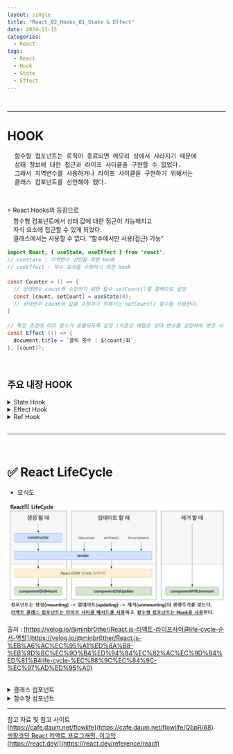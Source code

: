 ```yaml
---
layout: single
title: "React_02_Hooks_01_State & Effect"
date: 2024-11-15
categories:
  - React
tags:
  - React
  - Hook
  - State
  - Effect
---
```


<br>

---


# HOOK
<pre>
  함수형 컴포넌트는 로직이 종료되면 메모리 상에서 사라지기 때문에
  상태 정보에 대한 접근과 라이프 사이클을 구현할 수 없었다.
  그래서 지역변수를 사용하거나 라이프 사이클을 구현하기 위해서는
  클래스 컴포넌트를 선언해야 했다.
</pre>
<br>

⚡️ React Hooks의 등장으로 <br>
&emsp;함수형 컴포넌트에서 상태 값에 대한 접근이 가능해지고 <br>
&emsp;자식 요소에 접근할 수 있게 되었다.<br>
&emsp;클래스에서는 사용할 수 없다. “함수에서만 사용(접근) 가능”<br>
    
```java
import React, { useState, useEffect } from 'react';
// useState : 지역변수 선언을 위한 Hook
// useEffect : 부수 효과를 수행하기 위한 Hook

const Counter = () => {
  // 상태변수 count와 수정하기 위한 함수 setCount()를 콜백으로 설정
  const [count, setCount] = useState(0);
  // 상태변수 count의 값을 수정하기 위해서는 setCount() 함수를 사용한다.
}

// 특정 조건에 따라 함수가 호출되도록 설정 (의존성 배열로 상태 변수를 설정하여 변경 시 함수를 재생성한다.)
const Effect (() => {
  document.title = `클릭 횟수 : ${count}회`;
}, [count]);
```

<br>

<h2>주요 내장 HOOK</h2>

<details>
<summary class='summary-title'>State Hook</summary>
<li>컴포넌트 데이터의 상태에 접근하여 데이터를 수정할 수 있다</li>

<details>
<summary class=''>useState()</summary>
<pre><code>
import { useState } from 'react';

function MyComponent() {
  // setState() 변수를 여러 개 선언
  const [age, setAge] = useState(28);
  const [name, setName] = useState('Taylor');
  const [todos, setTodos] = useState(() => createTodos());
  // ...
</code></pre>

배열 구조 분해 (Destructuring)에 의해 <br>
useState로 호출된 state 변수들을 다른 변수명으로 할당

</details><!-- useState() End -->
</details><!-- State Hook End -->


<details><!-- Effect Hook Start -->
<summary class='summary-title'>Effect Hook</summary>
<pre>
입력값과 관계없이 항상 같은 결과를 반환할 때 순수 함수라고 하고,
이 경우는 Side Effect (부작용)이 발생하지 않는다.

그런데 props로 전달되는 데이터가 변경되거나 
컴포넌트의 상태가 변경되어 side effect가 발생하는 경우 
Effect Hook을 이용하여 side effect를 처리한다. 

(참고) 라이프 사이클 메서드
1. componentDidMount
  컴포넌트가 트리에 삽입된 후 호출 (등록)
2. componentDidUpdate
  컴포넌트 데이터가 변경된 후 호출 (수정)
3. componentWillUnmount
  컴포넌트가 제거 되기 전 호출 (삭제)
</pre>   

<br>

<details>
<summary>useEffect(setup, dependencies?)</summary>
<li>setup : 처리함수</li>
<li>dependecies : 변경 감지 데이터 배열</li>
<li>return : 컴포넌트 언마운트 시 실행 함수</li>
<br>
<li>인자로 전달되는 데이터 배열의 상태에 따라 처리 방식이 3가지로 구분된다.</li>
<div markdown="1">
<pre>
  1. 배열을 전달하지 않은 경우
    렌더링과 이후 모든 업데이트 과정에서 effect를 감지 하여 함수 호출
    ex) logging
      
  2. 배열에 데이터가 없이 전달된 경우.
    처음 렌더링될 때에만 함수 호출.
    ex) 초기 데이터 fetch 등
</pre>  

```java
useEffect(() => {
    fetch('https://api.easehee.com/data')
    .then(response => response.json())
    .then(data => setData(data));
}, []); 
```
<pre>
  3. 배열에 데이터가 전달된 경우.
    배열에 특정 상태나 props를 의존성으로 전달.
    해당 값이 변경될 때에만 함수 호출.
    ex) 데이터 필터링, API 호출 등
</pre>

```java
useEffect(() => {
  document.title = `클릭 횟수 : ${count}회`; // 페이지의 제목을 동적으로 변경할 수 있다.
  let 지역변수 = 1; 
  console.log("========== " + (지역변수 + count) + " =========="); 
  // ()로 묶지 않으면 기본 데이터타입과 참조변수가 서로 연산되지 않기 때문에 문자열이 나열된다. 1 + 1 = 11
}, [count]); // 변화를 감지할 변수를 배열에 담아 두번째 인자로 전달
```
    
- 배열 인자에 따른 출력 Effect Hook 사용 예 3가지
    
```java
import React, { useState, useEffect } from 'react';

function LoggingComponent() {
  // useState() -> 지역변수 선언, 변경함수 설정, 변수 초기화
  const [inputValue, setInputValue] = useState('');

  // 1> 컴포넌트가 렌더될 때마다 함수 호출
  useEffect(() => {
    console.log('와우');
  });
  
  // 2> 컴포넌트가 처음 렌더될 때에만 함수 호출
  useEffect(() => {
    console.log('[LoggingComponent Rendered] 와우');
  }, []);

  // 3> state 변수 inputValue의 상태가 변경될 때에만 함수를 호출
  useEffect(() => {
    console.log(`[입력값 변경] Value : ${inputValue}`);
  }, [inputValue]);

  return (
    <div>
      <input
        type="text"
        value={inputValue}
        onChange={ event => setInputValue(event.target.value)}
        placeholder="값 수정"
      />
      <p>Value : {inputValue}</p>
    </div>
  );
}

export default LoggingComponent;
```
</div>

<br>

✅ useEffect & LifeCycle
<br>
<div markdown="1">

```java
import { useEffect } from 'react';
import { createConnection } from './chat.js';

function ChatRoom(roomId) {
	// URL 설정
  const [serverUrl, setServerUrl] = useState('https://localhost:3000');

  useEffect(() => { /* componentDidMount */
    const connection = createConnection(serverUrl, roomId);
    connection.connect();
		
    return () => { /* return => componentWillUnmount */
      connection.disconnect();
    };
  }, [serverUrl, roomId]);
  
  // ...
  
}
```
> 출처 : [https://react.dev/](https://react.dev/reference/react/useEffect)
</div>


</details><!-- useEffect() End -->
</details><!-- Effect Hook End -->

<details><!-- Ref Hook Start -->
<summary class='summary-title' id="RefHook">Ref Hook</summary>
<li>실제 DOM의 특정 요소에 접근하여 참조하는 방식</li>
<li>JS의 <i>document.querySelector()</i>를 대신하여 사용한다.</li>
<li>상태나 속성 값이 변경되어 컴포넌트가 다시 렌더링 돼도 값이 유지된다.</li>

<details><!-- useRef() start -->
<summary>useRef()</summary>

<pre class='highlight'><code>
import { useRef, useEffect } from 'react';

const ExampleComponent = () => {
  /**
   * DOM요소가 처음에는 없기 때문에 초기값을 null로 설정하지만, 
   * 이후 참조 관계가 생기면 .current 속성에 의해 DOM 요소를 참조하게 된다.
   */
  const inputRef = useRef(null);

  useEffect(() => {
    // React가 제어하는 범위 내에서 DOM에 접근한다.
    inputRef.current.focus();
  }, []); // 화면이 처음 렌더될 때 input 태그에 포커싱하도록 설정

  return <input ref={inputRef} type="text" />; // 참조해야 하는 DOM 요소 "ref 속성을 부여하여 참조 관계를 유지한다"
};
</code></pre>

</details><!-- useRef() End -->
</details><!-- Ref Hook End -->



<br>
<hr>
<br>


# ✅ React LifeCycle

- 모식도

![](/assets/image/2024-11-15-React_LifeCycle.png)

출처 : [https://velog.io/@minbr0ther/React.js-리액트-라이프사이클life-cycle-순서-역할](https://velog.io/@minbr0ther/React.js-%EB%A6%AC%EC%95%A1%ED%8A%B8-%EB%9D%BC%EC%9D%B4%ED%94%84%EC%82%AC%EC%9D%B4%ED%81%B4life-cycle-%EC%88%9C%EC%84%9C-%EC%97%AD%ED%95%A0)

<br/>


<details><!-- 클래스 컴포넌트 start -->
<summary>클래스 컴포넌트</summary>
<li>라이프 사이클 메서드를 직접 호출하여 생명주기 관리</li>
<br>

<pre class="rec">
===== 클래스 컴포넌트의 생명주기 관리 =====
    mount : DOM이 생성되고 결과가 출력되는 것을 의미

*** 마운트 호출 순서 ***
    1> constructor() : 컴포넌트를 생성
    2> getDerivedStateProps()
    3> render()
    4> componentDidMount()

*** 업데이트 호출 순서 ***
    1> static getDerivedStateFromProps()
    2> shouldComponentUpdate()
    3> render()
    4> getSnapshowBeforeUpdate()
    5> componentDidUpdate()

*** 마운트 해제 ***
    componentWillUnmount()
</pre>

<br/>

      
<br>

<pre class='highlight'><code>
class Clock2 extends React.Component {
    /* 생성자를 통해 상위 클래스에 props 전달 */
    constructor (props) {
        super(props);
        /* *** this.state는 생성자에서만 값을 줄 수 있다. *** */
        this.state = {date: new Date()}; // date 라는 key 
        /* 생성자 호출 시 멤버 변수에 날짜를 저장 : 화면이 리렌더링 되어도 변경되지 않는다. */
        this.date = new Date().toLocaleTimeString();
    }

    /* 시간 출력용 메서드 (클래스 내부의 함수는 메서드) */
    showTime = () => {
        // 현재 시간으로 state 변수 갱신
        this.setState({date:new Date()});
    }
    
    /**
     * *** Life Cycle Callback Methods *** 
     *  클래스 컴포넌트에서만 사용할 수 있다. 
     */

    /* 최초 컴포넌트 렌더링이 완료되면 시스템이 호출 (콜백) */
    componentDidMount = () => {
        /* setInterval(함수, 지연시간ms) : 지연시간ms 간격으로 함수를 호출 */
        this.timerId = setInterval(this.showTime, 1000);
    }

    /* 컴포넌트가 화면에서 사라지기 직전에 호출 (콜백) "마무리 작업에서 사용" _ 자바의 destroy와 유사 */
    componentWillUnmount() {
        /* 타이머 해제 : clearInterval() 호출 = 인자로 timer 변수 전달 */
        clearInterval(this.timerId); // 생명 주기 관리 
    }

    render() {
        return (
            <>
                &lt;div&gt;
                    &lt;h1&gt;Clock2 (클래스 컴포넌트)&lt;/h1&gt;
                    &lt;h2&gt;this.date : {this.date}&lt;/h2&gt;{/* 고정 시간 (처음 렌더링될 때의 시각에 멈춰있다) */}
                    &lt;h2&gt;new Date() : {new Date().toLocaleTimeString()}&lt;/h2&gt;{/* 아래 state 변수가 변경될 때마다 함께 리렌더링된다 */}
                    &lt;h2&gt;this.state.date : {this.state.date.toLocaleTimeString()}&lt;/h2&gt;{/* this.state.date 변수 : setInterval() 설정 */}
                &lt;/div&gt;
            </>
        )
    }
}

export default Clock2;
</code></pre>

</details><!-- 클래스 컴포넌트 end -->


<details><!-- 함수형 컴포넌트 start -->
<summary>함수형 컴포넌트</summary>
<li>Effect Hook을 이용하여 생명주기 관리</li>

<details><!-- componentDidMount start -->
<summary>componentDidMount </summary>
<li>useEffect(func, []);</li>

주로 DOM을 사용해야 하는 외부 라이브러리 연동, <br/>
해당 컴포넌트에서 필요로하는 데이터를 ajax로 요청, 등의 행위 <br/>
  
- useEffect() 의 두번째 인자 (의존성 배열)을 통해 관리할 수 있다.
  
<pre class='highlight'><code>
useEffect(()=>{
  console.log("componentDidMount");     
},[])
</code></pre>

</details><!-- componentDidMount end -->
      


<details><!-- componentDidUpdate start -->
<summary>componentDidUpdate </summary>
<li>useEffect(func, [prop]);</li>

의존성 배열이 변할때만 useEffect 실행
      
<pre class='highlight'><code>
useEffect(()=>{
  console.log("componentDidUpdate");     
},[variables]) // variables가 갱신될  때 호출
</code></pre>

</details><!-- componentDidUpdate end -->
      


<details><!-- componentWillUnmount start -->
<summary>componentWillUnmount</summary>
<li>useEffect(func);</li>
<li>컴포넌트가 화면에서 사라지기 직전에 호출</li>
<li>return 시 반환 값으로 설정한 함수를 호출</li>

<pre class='highlight'><code>
useEffect(() => {
    console.log("componentDidMount"); 
    return {console.log("componentWillUnmount")}}
}, []);
</code></pre>

</details><!-- componentWillUnmount end -->

<br/>
<pre class='highlight'><code>
const Clock3 = () => {
    /* state 변수 date 초기화  */
    const [date, setDate] = useState(new Date());
    /**
     * Life Cycle 관련 Hook 
     *  : Effect Hook -> useEffect() 
     *  "componentDidMount, componentDidUpdate, componentWillUnmount" 
     */
    useEffect(() => {
        /* interval 설정을 위한 타이머  */
        const timerId = setInterval(showTime, 1000);

        /* *** return : componentWillUnmount에 해당된다 *** */
        return () => {
            /* interval이 설정된 객체 초기화 = 타이머 */
            clearInterval(timerId);
        }
        
    }, []) // 의존성 배열이 비어있으면 1회만 호출된다.

    /* setInterval 에 콜백으로 전달할 함수 : state 변수 date에 값 치환 */
    const showTime = () => setDate(new Date());
    
    return (
        &lt;div&gt;
            &lt;h1&gt;Clock3 (함수형 컴포넌트)&lt;/h1&gt;
            {/* &lt;h2&gt;this.date : {date}&lt;/h2&gt;고정 시간 (처음 렌더링될 때의 시각에 멈춰있다) */}
            &lt;h2&gt;new Date() : {new Date().toLocaleTimeString()}&lt;/h2&gt;{/* 아래 state 변수가 변경될 때마다 함께 리렌더링된다 */}
            &lt;h2&gt;date : {date.toLocaleTimeString()}&lt;/h2&gt;{/* state 변수 date : setInterval() 설정 */}
        &lt;/div&gt;
    )
}

export default Clock3;
</code></pre>
</details><!-- 함수형 컴포넌트 end -->


---

참고 자료 및 참고 사이트 <br>
[https://cafe.daum.net/flowlife](https://cafe.daum.net/flowlife/QbpR/68) <br>
[생활코딩 React 리액트 프로그래밍, 이고잉](https://wikibook.co.kr/react-rev/) <br>
[https://react.dev/](https://react.dev/reference/react)
